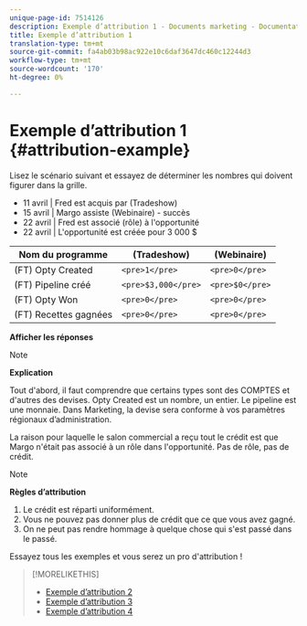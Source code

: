 ```yaml
---
unique-page-id: 7514126
description: Exemple d’attribution 1 - Documents marketing - Documentation du produit
title: Exemple d’attribution 1
translation-type: tm+mt
source-git-commit: fa4ab03b98ac922e10c6daf3647dc460c12244d3
workflow-type: tm+mt
source-wordcount: '170'
ht-degree: 0%

---
```



# Exemple d’attribution 1 {#attribution-example}

Lisez le scénario suivant et essayez de déterminer les nombres qui doivent figurer dans la grille.

* 11 avril | Fred est acquis par (Tradeshow)
* 15 avril | Margo assiste (Webinaire) - succès
* 22 avril | Fred est associé (rôle) à l&#39;opportunité
* 22 avril | L&#39;opportunité est créée pour 3 000 $

| Nom du programme | (Tradeshow) | (Webinaire) |
|---|---|---|
| (FT) Opty Created | `<pre>1</pre>` | `<pre>0</pre>` |
| (FT) Pipeline créé | `<pre>$3,000</pre>` | `<pre>$0</pre>` |
| (FT) Opty Won | `<pre>0</pre>` | `<pre>0</pre>` |
| (FT) Recettes gagnées | `<pre>0</pre>` | `<pre>0</pre>` |

**Afficher les réponses**

>[!NOTE]
>
>**Explication**
>
>Tout d&#39;abord, il faut comprendre que certains types sont des COMPTES et d&#39;autres des devises. Opty Created est un nombre, un entier. Le pipeline est une monnaie. Dans Marketing, la devise sera conforme à vos paramètres régionaux d’administration.
>
>La raison pour laquelle le salon commercial a reçu tout le crédit est que Margo n&#39;était pas associé à un rôle dans l&#39;opportunité. Pas de rôle, pas de crédit.

>[!NOTE]
>
>**Règles d’attribution**
>
>1. Le crédit est réparti uniformément.
>1. Vous ne pouvez pas donner plus de crédit que ce que vous avez gagné.
>1. On ne peut pas rendre hommage à quelque chose qui s&#39;est passé dans le passé.


Essayez tous les exemples et vous serez un pro d&#39;attribution !

>[!MORELIKETHIS]
>
>* [Exemple d’attribution 2](/help/marketo/product-docs/reporting/revenue-cycle-analytics/revenue-tools/attribution/attribution-example-2.md)
>* [Exemple d’attribution 3](/help/marketo/product-docs/reporting/revenue-cycle-analytics/revenue-tools/attribution/attribution-example-3.md)
>* [Exemple d’attribution 4](/help/marketo/product-docs/reporting/revenue-cycle-analytics/revenue-tools/attribution/attribution-example-4.md)

